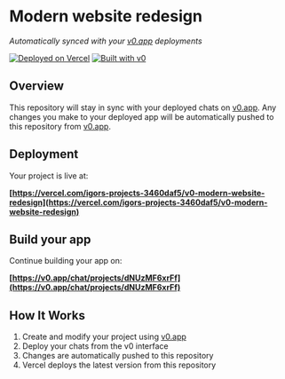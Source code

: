 # Modern website redesign

*Automatically synced with your [v0.app](https://v0.app) deployments*

[![Deployed on Vercel](https://img.shields.io/badge/Deployed%20on-Vercel-black?style=for-the-badge&logo=vercel)](https://vercel.com/igors-projects-3460daf5/v0-modern-website-redesign)
[![Built with v0](https://img.shields.io/badge/Built%20with-v0.app-black?style=for-the-badge)](https://v0.app/chat/projects/dNUzMF6xrFf)

## Overview

This repository will stay in sync with your deployed chats on [v0.app](https://v0.app).
Any changes you make to your deployed app will be automatically pushed to this repository from [v0.app](https://v0.app).

## Deployment

Your project is live at:

**[https://vercel.com/igors-projects-3460daf5/v0-modern-website-redesign](https://vercel.com/igors-projects-3460daf5/v0-modern-website-redesign)**

## Build your app

Continue building your app on:

**[https://v0.app/chat/projects/dNUzMF6xrFf](https://v0.app/chat/projects/dNUzMF6xrFf)**

## How It Works

1. Create and modify your project using [v0.app](https://v0.app)
2. Deploy your chats from the v0 interface
3. Changes are automatically pushed to this repository
4. Vercel deploys the latest version from this repository